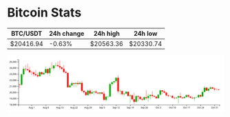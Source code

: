 # Bitcoin Stats

BTC/USDT|24h change|24h high|24h low|
|---|---|---|---|
|$20416.94|-0.63%|$20563.36|$20330.74|

<img src="./chart.svg">
